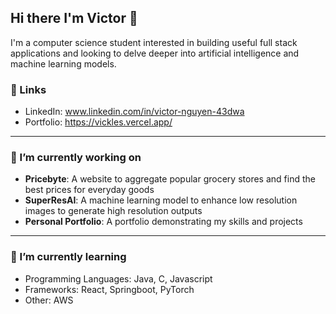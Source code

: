 ## Hi there I'm Victor 👋

I'm a computer science student interested in building useful full stack applications and looking to delve deeper into artificial intelligence and machine learning models.

### 🔗 Links
- LinkedIn: www.linkedin.com/in/victor-nguyen-43dwa
- Portfolio: https://vickles.vercel.app/

---
### 🔭 I’m currently working on 
- **Pricebyte**: A website to aggregate popular grocery stores and find the best prices for everyday goods
- **SuperResAI**: A machine learning model to enhance low resolution images to generate high resolution outputs
- **Personal Portfolio**: A portfolio demonstrating my skills and projects

---
### 🌱 I’m currently learning 
- Programming Languages: Java, C, Javascript
- Frameworks: React, Springboot, PyTorch
- Other: AWS
